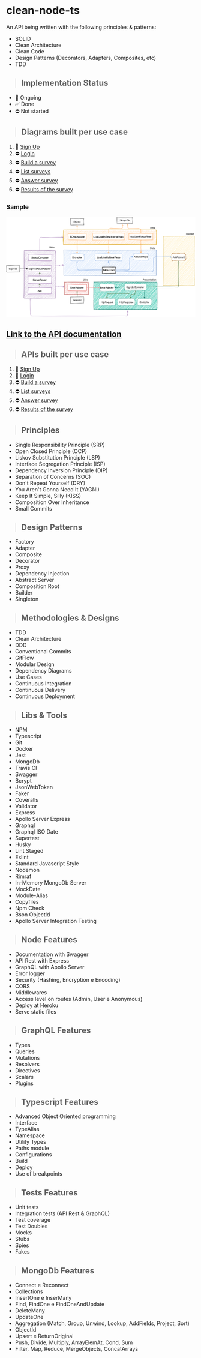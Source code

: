 # clean-node-ts

An API being written with the following principles & patterns: 

- SOLID
- Clean Architecture
- Clean Code
- Design Patterns (Decorators, Adapters, Composites, etc)
- TDD

> ## Implementation Status

- 🚧  Ongoing
- ✅  Done
- ⛔  Not started

> ## Diagrams built per use case

1. 🚧 [Sign Up](./diagrams/signup.md)
2. ⛔ [Login](./diagrams/login.md)
3. ⛔ [Build a survey](./diagrams/add-survey.md)
4. ⛔ [List surveys](./diagrams/load-surveys.md)
5. ⛔ [Answer survey](./diagrams/save-survey-result.md)
6. ⛔ [Results of the survey](./diagrams/load-survey-result.md)

### Sample
![Diagram](https://github.com/alioshr/Alioshr/blob/master/Untitled%20Diagram.png)

## [**Link to the API documentation**]()

> ## APIs built per use case

1. 🚧 [Sign Up](./requirements/signup.md)
2. 🚧 [Login](./requirements/login.md)
3. ⛔ [Build a survey](./requirements/add-survey.md)
4. ⛔ [List surveys](./requirements/load-surveys.md)
5. ⛔ [Answer survey](./requirements/save-survey-result.md)
6. ⛔ [Results of the survey](./requirements/load-survey-result.md)

> ## Principles

* Single Responsibility Principle (SRP)
* Open Closed Principle (OCP)
* Liskov Substitution Principle (LSP)
* Interface Segregation Principle (ISP)
* Dependency Inversion Principle (DIP)
* Separation of Concerns (SOC)
* Don't Repeat Yourself (DRY)
* You Aren't Gonna Need It (YAGNI)
* Keep It Simple, Silly (KISS)
* Composition Over Inheritance
* Small Commits

> ## Design Patterns

* Factory
* Adapter
* Composite
* Decorator
* Proxy
* Dependency Injection
* Abstract Server
* Composition Root
* Builder
* Singleton

> ## Methodologies & Designs

* TDD
* Clean Architecture
* DDD
* Conventional Commits
* GitFlow
* Modular Design
* Dependency Diagrams
* Use Cases
* Continuous Integration
* Continuous Delivery
* Continuous Deployment

> ## Libs & Tools

* NPM
* Typescript
* Git
* Docker
* Jest
* MongoDb
* Travis CI
* Swagger
* Bcrypt
* JsonWebToken
* Faker
* Coveralls
* Validator
* Express
* Apollo Server Express
* Graphql
* Graphql ISO Date
* Supertest
* Husky
* Lint Staged
* Eslint
* Standard Javascript Style
* Nodemon
* Rimraf
* In-Memory MongoDb Server
* MockDate
* Module-Alias
* Copyfiles
* Npm Check
* Bson ObjectId
* Apollo Server Integration Testing

> ## Node Features

* Documentation with Swagger
* API Rest with Express
* GraphQL with Apollo Server
* Error logger
* Security (Hashing, Encryption e Encoding)
* CORS
* Middlewares
* Access level on routes (Admin, User e Anonymous)
* Deploy at Heroku
* Serve static files

> ## GraphQL Features

* Types
* Queries
* Mutations
* Resolvers
* Directives
* Scalars
* Plugins

> ## Typescript Features

* Advanced Object Oriented programming
* Interface
* TypeAlias
* Namespace
* Utility Types
* Paths module
* Configurations
* Build
* Deploy
* Use of breakpoints

> ## Tests Features

* Unit tests
* Integration tests (API Rest & GraphQL)
* Test coverage
* Test Doubles
* Mocks
* Stubs
* Spies
* Fakes

> ## MongoDb Features

* Connect e Reconnect
* Collections
* InsertOne e InserMany
* Find, FindOne e FindOneAndUpdate
* DeleteMany
* UpdateOne
* Aggregation (Match, Group, Unwind, Lookup, AddFields, Project, Sort)
* ObjectId
* Upsert e ReturnOriginal
* Push, Divide, Multiply, ArrayElemAt, Cond, Sum
* Filter, Map, Reduce, MergeObjects, ConcatArrays

